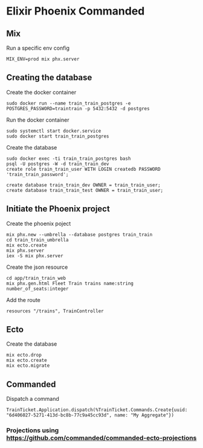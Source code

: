 # Elixir Phoenix Commanded 

## Mix
Run a specific env config
```
MIX_ENV=prod mix phx.server
```

## Creating the database

Create the docker container
```
sudo docker run --name train_train_postgres -e POSTGRES_PASSWORD=traintrain -p 5432:5432 -d postgres
```

Run the docker container
```
sudo systemctl start docker.service
sudo docker start train_train_postgres
```

Create the database
```
sudo docker exec -ti train_train_postgres bash
psql -U postgres -W -d train_train_dev
create role train_train_user WITH LOGIN createdb PASSWORD 'train_train_password';

create database train_train_dev OWNER = train_train_user;
create database train_train_test OWNER = train_train_user;
```

## Initiate the Phoenix project 

Create the phoenix poject
```
mix phx.new --umbrella --database postgres train_train
cd train_train_umbrella
mix ecto.create
mix phx.server
iex -S mix phx.server
```

Create the json resource
```
cd app/train_train_web
mix phx.gen.html Fleet Train trains name:string number_of_seats:integer
```

Add the route
```
resources "/trains", TrainController
```

## Ecto

Create the database
```
mix ecto.drop
mix ecto.create
mix ecto.migrate
```

## Commanded

Dispatch a command
```
TrainTicket.Application.dispatch(%TrainTicket.Commands.Create{uuid: "6d406027-5271-413d-bc8b-77c9a45cc93d", name: "My Aggregate"})
```

### Projections using https://github.com/commanded/commanded-ecto-projections


